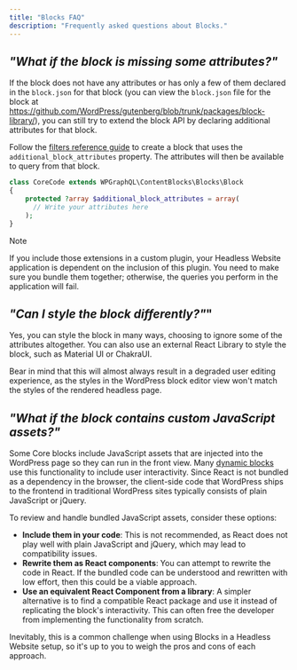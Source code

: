 ```yaml
---
title: "Blocks FAQ"
description: "Frequently asked questions about Blocks."
---
```


## _"What if the block is missing some attributes?"_

If the block does not have any attributes or has only a few of them declared in the `block.json` for that block (you can view the `block.json` file for the block at https://github.com/WordPress/gutenberg/blob/trunk/packages/block-library/), you can still try to extend the block API by declaring additional attributes for that block.

Follow the [filters reference guide](/docs/reference/use-blocks-theme/) to create a block that uses the `additional_block_attributes` property. The attributes will then be available to query from that block.

```php
class CoreCode extends WPGraphQL\ContentBlocks\Blocks\Block
{
    protected ?array $additional_block_attributes = array(
      // Write your attributes here
    );
}
```

> [!NOTE]
> If you include those extensions in a custom plugin, your Headless Website application is dependent on the inclusion of this plugin. You need to make sure you bundle them together; otherwise, the queries you perform in the application will fail.

## _"Can I style the block differently?"_"

Yes, you can style the block in many ways, choosing to ignore some of the attributes altogether. You can also use an external React Library to style the block, such as Material UI or ChakraUI.

Bear in mind that this will almost always result in a degraded user editing experience, as the styles in the WordPress block editor view won't match the styles of the rendered headless page.

## _"What if the block contains custom JavaScript assets?"_

Some Core blocks include JavaScript assets that are injected into the WordPress page so they can run in the front view. Many [dynamic blocks](https://developer.wordpress.org/block-editor/how-to-guides/block-tutorial/creating-dynamic-blocks/) use this functionality to include user interactivity. Since React is not bundled as a dependency in the browser, the client-side code that WordPress ships to the frontend in traditional WordPress sites typically consists of plain JavaScript or jQuery.

To review and handle bundled JavaScript assets, consider these options:

- **Include them in your code**: This is not recommended, as React does not play well with plain JavaScript and jQuery, which may lead to compatibility issues.
- **Rewrite them as React components**: You can attempt to rewrite the code in React. If the bundled code can be understood and rewritten with low effort, then this could be a viable approach.
- **Use an equivalent React Component from a library**: A simpler alternative is to find a compatible React package and use it instead of replicating the block's interactivity. This can often free the developer from implementing the functionality from scratch.

Inevitably, this is a common challenge when using Blocks in a Headless Website setup, so it's up to you to weigh the pros and cons of each approach.
